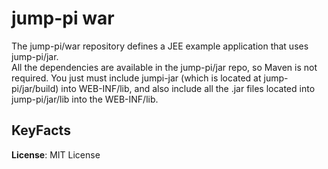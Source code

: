 # jump-pi war

The jump-pi/war repository defines a JEE example application that uses jump-pi/jar.  
All the dependencies are available in the jump-pi/jar repo, so Maven is not required. You just must include jumpi-jar (which is located at jump-pi/jar/build) into WEB-INF/lib, and also include all the .jar files located into jump-pi/jar/lib into the WEB-INF/lib.  
  
## KeyFacts  
__License__: MIT License


